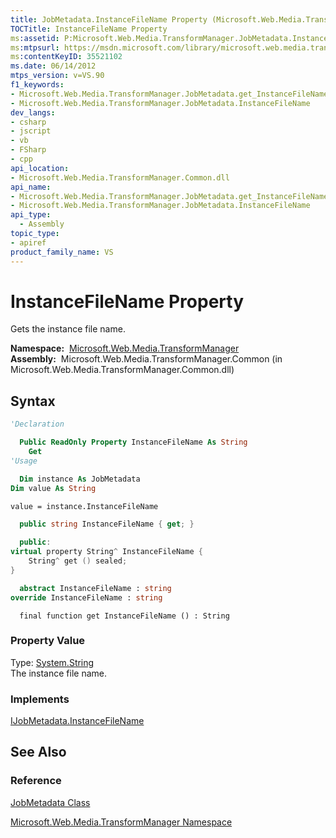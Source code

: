 ```yaml
---
title: JobMetadata.InstanceFileName Property (Microsoft.Web.Media.TransformManager)
TOCTitle: InstanceFileName Property
ms:assetid: P:Microsoft.Web.Media.TransformManager.JobMetadata.InstanceFileName
ms:mtpsurl: https://msdn.microsoft.com/library/microsoft.web.media.transformmanager.jobmetadata.instancefilename(v=VS.90)
ms:contentKeyID: 35521102
ms.date: 06/14/2012
mtps_version: v=VS.90
f1_keywords:
- Microsoft.Web.Media.TransformManager.JobMetadata.get_InstanceFileName
- Microsoft.Web.Media.TransformManager.JobMetadata.InstanceFileName
dev_langs:
- csharp
- jscript
- vb
- FSharp
- cpp
api_location:
- Microsoft.Web.Media.TransformManager.Common.dll
api_name:
- Microsoft.Web.Media.TransformManager.JobMetadata.get_InstanceFileName
- Microsoft.Web.Media.TransformManager.JobMetadata.InstanceFileName
api_type:
  - Assembly
topic_type:
- apiref
product_family_name: VS
---
```


# InstanceFileName Property

Gets the instance file name.

**Namespace:**  [Microsoft.Web.Media.TransformManager](microsoft-web-media-transformmanager-namespace.md)  
**Assembly:**  Microsoft.Web.Media.TransformManager.Common (in Microsoft.Web.Media.TransformManager.Common.dll)

## Syntax

```vb
'Declaration

  Public ReadOnly Property InstanceFileName As String
    Get
'Usage

  Dim instance As JobMetadata
Dim value As String

value = instance.InstanceFileName
```

```csharp
  public string InstanceFileName { get; }
```

```cpp
  public:
virtual property String^ InstanceFileName {
    String^ get () sealed;
}
```

``` fsharp
  abstract InstanceFileName : string
override InstanceFileName : string
```

```jscript
  final function get InstanceFileName () : String
```

### Property Value

Type: [System.String](https://msdn.microsoft.com/library/s1wwdcbf)  
The instance file name.  

### Implements

[IJobMetadata.InstanceFileName](ijobmetadata-instancefilename-property-microsoft-web-media-transformmanager.md)  

## See Also

### Reference

[JobMetadata Class](jobmetadata-class-microsoft-web-media-transformmanager.md)

[Microsoft.Web.Media.TransformManager Namespace](microsoft-web-media-transformmanager-namespace.md)
